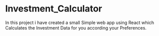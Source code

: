 # Investment_Calculator
In this project i have created a small Simple web app using React which Calculates the Investment Data for you according your Preferences. 
